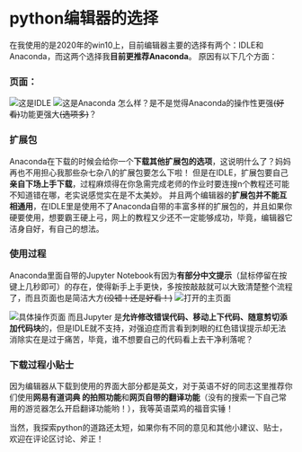 # python编辑器的选择
在我使用的是2020年的win10上，目前编辑器主要的选择有两个：IDLE和Anaconda，而这两个选择我**目前更推荐Anaconda**。
原因有以下几个方面：
### 页面：
![这是IDLE](https://upload-images.jianshu.io/upload_images/21649973-e3521c827793fbc7.png?imageMogr2/auto-orient/strip%7CimageView2/2/w/1240)
![这是Anaconda](https://upload-images.jianshu.io/upload_images/21649973-69c65868b09cc133.png?imageMogr2/auto-orient/strip%7CimageView2/2/w/1240)
怎么样？是不是觉得Anaconda的操作性更强~~(好看)~~功能更强大~~(选项多)~~？
### 扩展包
Anaconda在下载的时候会给你一个**下载其他扩展包的选项**，这说明什么了？妈妈再也不用担心我那些杂七杂八的扩展包要怎么下啦！
但是在IDLE，扩展包要自己**亲自下场上手下载**，过程麻烦得在你急需完成老师的作业时要连搜n个教程还可能不知道错在哪，老实说感觉实在是不太美妙。
并且两个编辑器的**扩展包并不能互相通用**，在IDLE里是使用不了Anaconda自带的丰富多样的扩展包的，并且如果你硬要使用，想要霸王硬上弓，网上的教程又少还不一定能够成功，毕竟，编辑器它洁身自好，有自己的想法。
### 使用过程
Anaconda里面自带的Jupyter Notebook有因为**有部分中文提示**（鼠标停留在按键上几秒即可）的存在，使得新手上手更快，多按按敲敲就可以大致清楚整个流程了，而且页面也是简洁大方~~(没错！还是好看！)~~
![打开的主页面](https://upload-images.jianshu.io/upload_images/21649973-a5560b92d63173b8.png?imageMogr2/auto-orient/strip%7CimageView2/2/w/1240)

![具体操作页面](https://upload-images.jianshu.io/upload_images/21649973-e25136c0526d44bd.png?imageMogr2/auto-orient/strip%7CimageView2/2/w/1240)
而且Jupyter 是**允许修改错误代码、移动上下代码、随意剪切添加代码块**的，但是IDLE就不支持，对强迫症而言看到刺眼的红色错误提示却无法消除实在是过于痛苦，毕竟，谁不想要自己的代码看上去干净利落呢？
### 下载过程小贴士
因为编辑器从下载到使用的界面大部分都是英文，对于英语不好的同志这里推荐你们使用**网易有道词典 的拍照功能**和**网页自带的翻译功能**（没有的搜索一下自己常用的游览器怎么开启翻译功能哟！），我等英语菜鸡的福音实锤！

当然，我探索python的道路还太短，如果你有不同的意见和其他小建议、贴士，欢迎在评论区讨论、斧正！